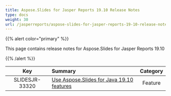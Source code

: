 ```yaml
---
title: Aspose.Slides for Jasper Reports 19.10 Release Notes
type: docs
weight: 30
url: /jasperreports/aspose-slides-for-jasper-reports-19-10-release-notes/
---
```


{{% alert color="primary" %}} 

This page contains release notes for Aspose.Slides for Jasper Reports 19.10

{{% /alert %}} 

|**Key** |**Summary** |**Category** |
| :-: | :- | :-: |
|SLIDESJR-33320|[Use Aspose.Slides for Java 19.10 features](https://docs.aspose.com/display/slidesjava/Aspose.Slides+for+Java+19.10+Release+Notes)|Feature|

